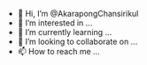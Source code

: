 - 👋 Hi, I’m @AkarapongChansirikul
- 👀 I’m interested in ...
- 🌱 I’m currently learning ...
- 💞️ I’m looking to collaborate on ...
- 📫 How to reach me ...

<!---
AkarapongChansirikul/AkarapongChansirikul is a ✨ special ✨ repository because its `README.md` (this file) appears on your GitHub profile.
You can click the Preview link to take a look at your changes.
--->
